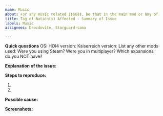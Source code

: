 ```yaml
---
name: Music
about: For any music related issues, be that in the main mod or any of the music submods
title: Tag of Nation(s) Affected - Summary of Issue
labels: Music
assignees: Drozdovite, Starguard-sama

---
```


**Quick questions**
OS:
HOI4 version:
Kaiserreich version:
List any other mods used:
Were you using Steam?
Were you in multiplayer?
Which expansions do you NOT have?

**Explanation of the issue:**


**Steps to reproduce:**

1.

2.

**Possible cause:**


**Screenshots:**
